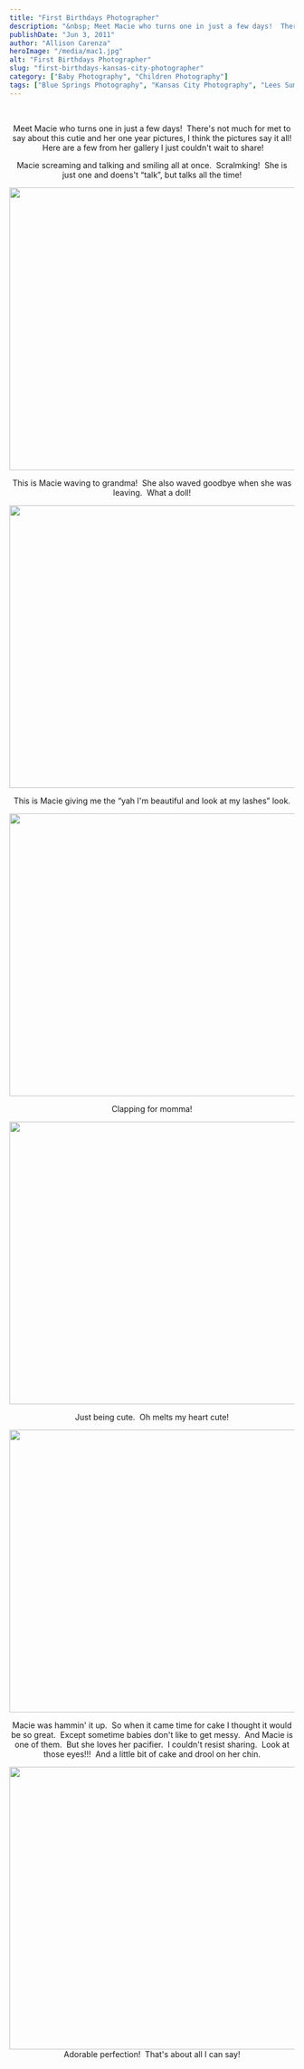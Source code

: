 ```yaml
---
title: "First Birthdays Photographer"
description: "&nbsp; Meet Macie who turns one in just a few days!  There&apos;s not much for met to say about this "
publishDate: "Jun 3, 2011"
author: "Allison Carenza"
heroImage: "/media/mac1.jpg"
alt: "First Birthdays Photographer"
slug: "first-birthdays-kansas-city-photographer"
category: ["Baby Photography", "Children Photography"]
tags: ["Blue Springs Photography", "Kansas City Photography", "Lees Summit Photographer", "Lees Summit Photography", "One Year Pictures"]
---
```


<p style="text-align: center;">&nbsp;</p>
<p style="text-align: center;">Meet Macie who turns one in just a few days!  There&apos;s not much for met to say about this cutie and her one year pictures, I think the pictures say it all!  Here are a few from her gallery I just couldn&apos;t wait to share!</p>
<p style="text-align: center;">Macie screaming and talking and smiling all at once.  Scralmking!  She is just one and doens&apos;t &#8220;talk&#8221;, but talks all the time!</p>
<p style="text-align: center;"><img class="aligncenter size-full wp-image-2931" title="mac1" src="/media/mac1.jpg" alt="" width="743" height="500"   /></p>
<p style="text-align: center;">This is Macie waving to grandma!  She also waved goodbye when she was leaving.  What a doll!</p>
<p style="text-align: center;"><img class="aligncenter size-full wp-image-2933" title="mac3" src="/media/mac31.jpg" alt="" width="743" height="500"   /></p>
<p style="text-align: center;">This is Macie giving me the &#8220;yah I&apos;m beautiful and look at my lashes&#8221; look.</p>
<p style="text-align: center;"><img class="aligncenter size-full wp-image-2932" title="mac2" src="/media/mac2.jpg" alt="" width="743" height="500"   /></p>
<p style="text-align: center;">Clapping for momma!</p>
<p style="text-align: center;"><img class="aligncenter size-full wp-image-2934" title="mac4" src="/media/mac4.jpg" alt="" width="743" height="500"   /></p>
<p style="text-align: center;">Just being cute.  Oh melts my heart cute!</p>
<p style="text-align: center;"><img class="aligncenter size-full wp-image-2937" title="mac8" src="/media/mac8.jpg" alt="" width="693" height="500"   /></p>
<p style="text-align: center;">Macie was hammin&apos; it up.  So when it came time for cake I thought it would be so great.  Except sometime babies don&apos;t like to get messy.  And Macie is one of them.  But she loves her pacifier.  I couldn&apos;t resist sharing.  Look at those eyes!!!  And a little bit of cake and drool on her chin.</p>
<p style="text-align: center;"><img class="aligncenter size-full wp-image-2936" title="mac7" src="/media/mac7.jpg" alt="" width="743" height="500"   />Adorable perfection!  That&apos;s about all I can say!</p>
